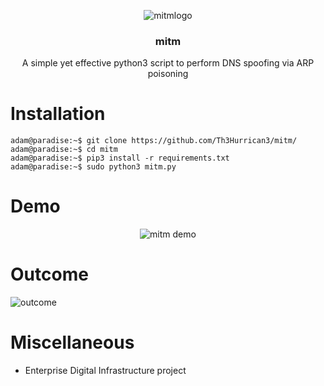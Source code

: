 <p align="center">
    <img src="https://raw.githubusercontent.com/Th3Hurrican3/mitm/media/logo.png" alt="mitmlogo">
</p>

<h3 align="center">mitm</h3>

<p align="center">
  A simple yet effective python3 script to perform DNS spoofing via ARP poisoning
</p>

# Installation
```console
adam@paradise:~$ git clone https://github.com/Th3Hurrican3/mitm/
adam@paradise:~$ cd mitm
adam@paradise:~$ pip3 install -r requirements.txt
adam@paradise:~$ sudo python3 mitm.py
```

# Demo
<p align="center">
    <img src="https://raw.githubusercontent.com/Th3Hurrican3/mitm/media/demo.gif" alt="mitm demo">
</p>

# Outcome
<p>
  <img src="https://raw.githubusercontent.com/Th3Hurrican3/mitm/media/troll.jpg" alt="outcome">
</p>

# Miscellaneous
- Enterprise Digital Infrastructure project
